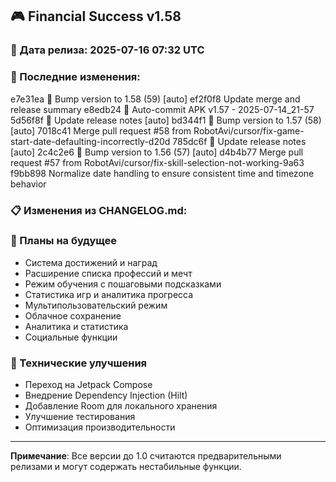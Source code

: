 ## 🎮 Financial Success v1.58

### 📅 Дата релиза: 2025-07-16 07:32 UTC

### 🔄 Последние изменения:
e7e31ea 🔖 Bump version to 1.58 (59) [auto]
ef2f0f8 Update merge and release summary
e8edb24 📱 Auto-commit APK v1.57 - 2025-07-14_21-57
5d56f8f 📝 Update release notes [auto]
bd344f1 🔖 Bump version to 1.57 (58) [auto]
7018c41 Merge pull request #58 from RobotAvi/cursor/fix-game-start-date-defaulting-incorrectly-d20d
785dc6f 📝 Update release notes [auto]
2c4c2e6 🔖 Bump version to 1.56 (57) [auto]
d4b4b77 Merge pull request #57 from RobotAvi/cursor/fix-skill-selection-not-working-9a63
f9bb898 Normalize date handling to ensure consistent time and timezone behavior

### 📋 Изменения из CHANGELOG.md:
### 🔮 Планы на будущее
- Система достижений и наград
- Расширение списка профессий и мечт
- Режим обучения с пошаговыми подсказками
- Статистика игр и аналитика прогресса
- Мультипользовательский режим
- Облачное сохранение
- Аналитика и статистика
- Социальные функции

### 🔧 Технические улучшения
- Переход на Jetpack Compose
- Внедрение Dependency Injection (Hilt)
- Добавление Room для локального хранения
- Улучшение тестирования
- Оптимизация производительности

---

**Примечание**: Все версии до 1.0 считаются предварительными релизами и могут содержать нестабильные функции.